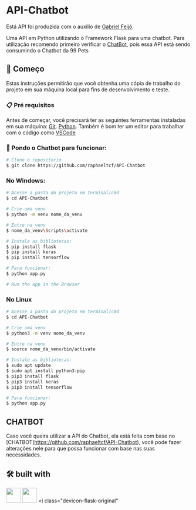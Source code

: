 # API-Chatbot

Está API foi produzida com o auxilio de [Gabriel Feijó](https://github.com/GabrielFeijo).

Uma API em Python utilizando o Framework Flask para uma chatbot. 
Para utilização recomendo primeiro verificar o [ChatBot](https://github.com/raphaeltcf/Chatbot), pois essa API está sendo consumindo o Chatbot da 99 Pets


## 🚀 Começo

Estas instruções permitirão que você obtenha uma cópia de trabalho do projeto em sua máquina local para fins de desenvolvimento e teste.

### 📋 Pré requisitos

Antes de começar, você precisará ter as seguintes ferramentas instaladas em sua máquina:
[Git](https://git-scm.com).
[Python](https://www.python.org/).
Também é bom ter um editor para trabalhar com o código como [VSCode](https://code.visualstudio.com/)

### 🎲 Pondo o Chatbot para funcionar:

```bash
# Clone o repositorio
$ git clone https://github.com/raphaeltcf/API-Chatbot
```

### No Windows: 

```bash
# Acesse a pasta do projeto em terminal/cmd
$ cd API-Chatbot

# Crie uma venv
$ python -m venv nome_da_venv

# Entre na venv
$ nome_da_venv\Scripts\activate

# Instale as bibliotecas: 
$ pip install flask 
$ pip install keras 
$ pip install tensorflow

# Para funcionar:
$ python app.py

# Run the app in the Browser
```

### No Linux

```bash
# Acesse a pasta do projeto em terminal/cmd
$ cd API-Chatbot

# Crie uma venv
$ python3 -m venv nome_da_venv

# Entre na venv
$ source nome_da_venv/bin/activate

# Instale as bibliotecas: 
$ sudo apt update
$ sudo apt install python3-pip
$ pip3 install flask 
$ pip3 install keras 
$ pip3 install tensorflow

# Para funcionar: 
$ python app.py

```

## CHATBOT 

Caso você queira utilizar a API do Chatbot, ela está feita com base no [CHATBOT(https://github.com/raphaeltcf/API-Chatbot), você pode fazer alterações nele para que possa funcionar com base nas suas necessidades. 


## 🛠️ built with
<img src="https://cdn.jsdelivr.net/gh/devicons/devicon/icons/python/python-original.svg" width="40" height="40" />  <img src="https://cdn.jsdelivr.net/gh/devicons/devicon/icons/tensorflow/tensorflow-original.svg" width="40" height="40" /> <i class="devicon-flask-original"</i>  
